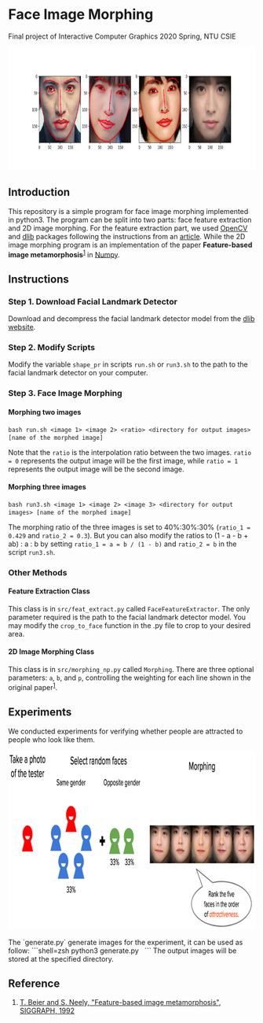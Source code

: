 # Face Image Morphing
Final project of Interactive Computer Graphics 2020 Spring, NTU CSIE

<p align="center">
  <img src="example/sample_group.png" width="800" height="250">
</p>

## Introduction
This repository is a simple program for face image morphing implemented in python3.
The program can be split into two parts: face feature extraction and 2D image morphing. For the feature extraction part, we used [OpenCV](https://github.com/skvark/opencv-python) and [dlib](https://github.com/davisking/dlib) packages following the instructions from an [article](https://www.pyimagesearch.com/2017/04/03/facial-landmarks-dlib-opencv-python/).
While the 2D image morphing program is an implementation of the paper **Feature-based image metamorphosis**<sup>[1](#Reference)</sup> in [Numpy](https://numpy.org/).

## Instructions
### Step 1. Download Facial Landmark Detector
Download and decompress the facial landmark detector model from the [dlib website](http://dlib.net/files/shape_predictor_68_face_landmarks.dat.bz2).

### Step 2. Modify Scripts
Modify the variable `shape_pr` in scripts `run.sh` or `run3.sh` to the path to the facial landmark detector on your computer.

### Step 3. Face Image Morphing
#### Morphing two images
```
bash run.sh <image 1> <image 2> <ratio> <directory for output images> [name of the morphed image]
```
Note that the `ratio` is the interpolation ratio between the two images. `ratio = 0` represents the output image will be the first image, while `ratio = 1` represents the output image will be the second image.

#### Morphing three images
```
bash run3.sh <image 1> <image 2> <image 3> <directory for output images> [name of the morphed image]
```
The morphing ratio of the three images is set to 40%:30%:30% (`ratio_1 = 0.429` and `ratio_2 = 0.3`).
But you can also modify the ratios to (1 - a - b + ab) : a : b by setting `ratio_1 = a = b / (1 - b)` and `ratio_2 = b` in the script `run3.sh`.

### Other Methods
#### Feature Extraction Class
This class is in `src/feat_extract.py` called `FaceFeatureExtractor`.
The only parameter required is the path to the facial landmark detector model.
You may modify the `crop_to_face` function in the .py file to crop to your desired area.

#### 2D Image Morphing Class
This class is in `src/morphing_np.py` called `Morphing`.
There are three optional parameters: `a`, `b`, and `p`, controlling the weighting for each line shown in the original paper<sup>[1](#Reference)</sup>.

## Experiments
We conducted experiments for verifying whether people are attracted to people who look like them.
<p align="center">
  <img src="example/experiment.png" width="915" height="364">
</p>
The `generate.py` generate images for the experiment, it can be used as follow:
```shell=zsh
python3 generate.py <image of tester> <gender m/f> <image dataset> <list of images> <output directory>
```
The output images will be stored at the specified directory.

## Reference
1. [T. Beier and S. Neely, "Feature-based image metamorphosis", SIGGRAPH, 1992](https://www.cs.princeton.edu/courses/archive/fall00/cs426/papers/beier92.pdf)

